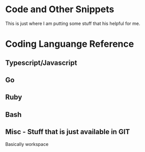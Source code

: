 # Code and Other Snippets

This is just where I am putting some stuff that his helpful for me.

# Coding Languange Reference



## Typescript/Javascript

## Go

## Ruby

## Bash

## Misc - Stuff that is just available in GIT

Basically workspace
